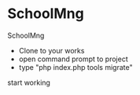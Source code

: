 # SchoolMng
SchoolMng
- Clone to your works
- open command prompt to project
- type "php index.php tools migrate"

start working
